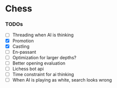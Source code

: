 # Chess

### TODOs
- [ ] Threading when AI is thinking 
- [x] Promotion
- [x] Castling
- [ ] En-passant
- [ ] Optimization for larger depths?
- [ ] Better opening evaluation
- [ ] Lichess bot api
- [ ] Time constraint for ai thinking
- [ ] When AI is playing as white, search looks wrong
